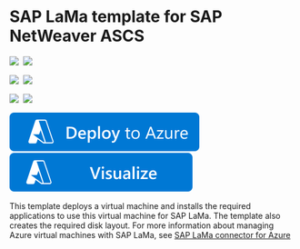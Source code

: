 # SAP LaMa template for SAP NetWeaver ASCS

<IMG SRC="https://azurequickstartsservice.blob.core.windows.net/badges/sap-lama-ascs/PublicLastTestDate.svg" />&nbsp;
<IMG SRC="https://azurequickstartsservice.blob.core.windows.net/badges/sap-lama-ascs/PublicDeployment.svg" />&nbsp;

<IMG SRC="https://azurequickstartsservice.blob.core.windows.net/badges/sap-lama-ascs/FairfaxLastTestDate.svg" />&nbsp;
<IMG SRC="https://azurequickstartsservice.blob.core.windows.net/badges/sap-lama-ascs/FairfaxDeployment.svg" />&nbsp;

<IMG SRC="https://azurequickstartsservice.blob.core.windows.net/badges/sap-lama-ascs/BestPracticeResult.svg" />&nbsp;
<IMG SRC="https://azurequickstartsservice.blob.core.windows.net/badges/sap-lama-ascs/CredScanResult.svg" />&nbsp;

<a href="https://portal.azure.com/#create/Microsoft.Template/uri/https%3A%2F%2Fraw.githubusercontent.com%2FAzure%2Fazure-quickstart-templates%2Fmaster%2Fsap-lama-ascs%2Fazuredeploy.json" target="_blank">
    <img src="https://raw.githubusercontent.com/Azure/azure-quickstart-templates/master/1-CONTRIBUTION-GUIDE/images/deploytoazure.svg"/>
</a>
<a href="http://armviz.io/#/?load=https%3A%2F%2Fraw.githubusercontent.com%2FAzure%2Fazure-quickstart-templates%2Fmaster%2Fsap-lama-ascs%2Fazuredeploy.json" target="_blank">
    <img src="https://raw.githubusercontent.com/Azure/azure-quickstart-templates/master/1-CONTRIBUTION-GUIDE/images/visualizebutton.svg"/>
</a>

This template deploys a virtual machine and installs the required applications to use this virtual machine for SAP LaMa. The template also creates the required disk layout. For more information about managing Azure virtual machines with SAP LaMa, see [SAP LaMa connector for Azure](https://docs.microsoft.com/azure/virtual-machines/workloads/sap/lama-installation)

